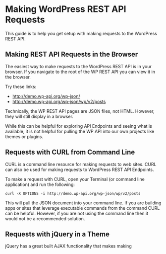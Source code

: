# Making WordPress REST API Requests

This guide is to help you get setup with making requests to the WordPress REST API.

## Making REST API Requests in the Browser

The easiest way to make requests to the WordPress REST API is in your browser.  If you navigate to the root of the WP REST API you can view it in the browser.

Try these links:
- http://demo.wp-api.org/wp-json/
- http://demo.wp-api.org/wp-json/wp/v2/posts

Technically, the WP REST API pages are JSON files, not HTML. However, they will still display in a browser.

While this can be helpful for exploring API Endpoints and seeing what is available, it is not helpful for pulling the WP API into our own projects like themes or plugins.

## Requests with CURL from Command Line

CURL is a command line resource for making requests to web sites.  CURL can also be used for making requests to WordPress REST API Endpoints.

To make a request with CURL, open your Terminal (or command line application) and run the following:

`
curl -X OPTIONS -i http://demo.wp-api.org/wp-json/wp/v2/posts
`

This will pull the JSON document into your command line.  If you are building apps or sites that leverage executable commands from the command CURL can be helpful.  However, if you are not using the command line then it would not be a recommended solution.

## Requests with jQuery in a Theme

jQuery has a great built AJAX functionality that makes making
